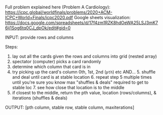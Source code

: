 
Full problem explained here (Problem A Cardiology): https://icpc.global/worldfinals/problems/2020+ACM-ICPC+World+Finals/icpc2020.pdf 
Google sheets visualization: https://docs.google.com/spreadsheets/d/17f4zm1RZK8hdOeWA25LSJ3mK76ij1Sog6tq0CJ_dpOk/edit#gid=0

INPUT: provide rows and columns

Steps:
1. lay out all the cards given the rows and columns into grid (nested array)
2. spectator (computer) picks a card randomly
3. determine which column that card is in
4. try picking up the card's column 0th, 1st, 2nd (`pth`) etc AND...
    5. shuffle and deal until card is at stable location
        6.  repeat step 5 multiple times until you're sure you know max "shuffles & deals" required to get to stable loc
    7. see how close that location is to the middle
8. if closest to the middle, return the pth value, location (rows/columns), & iterations (shuffles & deals)

OUTPUT: [pth column, stable row, stable column, maxiterations]




